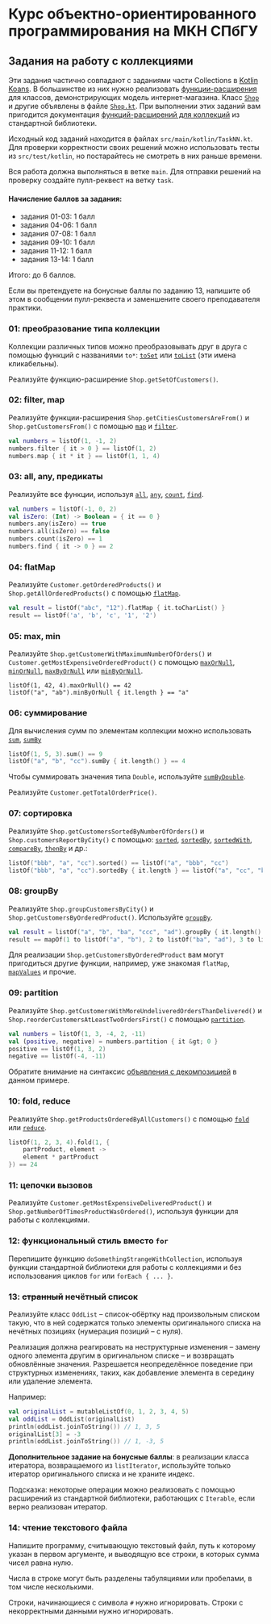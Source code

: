 # Курс объектно-ориентированного программирования на МКН СПбГУ
## Задания на работу с коллекциями

Эти задания частично совпадают с заданиями части Collections в [Kotlin Koans](https://kotlinlang.org/docs/tutorials/koans.html). 
В большинстве из них нужно реализовать [функции-расширения](https://kotlinlang.org/docs/reference/extensions.html) для классов, демонстрирующих модель интернет-магазина.
Класс [`Shop`](psi_element://Shop) и другие объявлены в файле [`Shop.kt`](psi_element://Shop.kt). При выполнении этих заданий вам пригодится документация [функций-расширений для коллекций](https://kotlinlang.org/api/latest/jvm/stdlib/kotlin.collections/index.html) из стандартной библиотеки.

Исходный код заданий находится в файлах `src/main/kotlin/TaskNN.kt`. Для проверки корректности своих решений можно использовать тесты из `src/test/kotlin`, 
но постарайтесь не смотреть в них раньше времени.

Вся работа должна выполняться в ветке `main`. Для отправки решений на проверку создайте 
пулл-реквест на ветку `task`. 

#### Начисление баллов за задания:

* задания 01-03: 1 балл
* задания 04-06: 1 балл
* задания 07-08: 1 балл
* задания 09-10: 1 балл
* задания 11-12: 1 балл
* задания 13-14: 1 балл

Итого: до 6 баллов.

Если вы претендуете на бонусные баллы по заданию 13,
напишите об этом в сообщении пулл-реквеста и заменшените своего преподавателя практики.

### 01: преобразование типа коллекции

Коллекции различных типов можно преобразовывать друг в друга с помощью функций с названиями `to*`: 
[`toSet`](https://kotlinlang.org/api/latest/jvm/stdlib/kotlin.collections/kotlin.-iterable/to-set.html) или 
[`toList`](https://kotlinlang.org/api/latest/jvm/stdlib/kotlin.collections/kotlin.-iterable/to-list.html) 
(эти имена кликабельны).

Реализуйте функцию-расширение `Shop.getSetOfCustomers()`.
### 02: filter, map

Реализуйте функции-расширения `Shop.getCitiesCustomersAreFrom()` и `Shop.getCustomersFrom()` с помощью [`map`](https://kotlinlang.org/api/latest/jvm/stdlib/kotlin.collections/kotlin.-iterable/map.html) и [`filter`](https://kotlinlang.org/api/latest/jvm/stdlib/kotlin.collections/kotlin.-iterable/filter.html).

```kotlin
val numbers = listOf(1, -1, 2)
numbers.filter { it > 0 } == listOf(1, 2)
numbers.map { it * it } == listOf(1, 1, 4)
```

### 03: all, any, предикаты

Реализуйте все функции, используя
    [`all`](https://kotlinlang.org/api/latest/jvm/stdlib/kotlin.collections/kotlin.-iterable/all.html),
    [`any`](https://kotlinlang.org/api/latest/jvm/stdlib/kotlin.collections/kotlin.-iterable/any.html),
    [`count`](https://kotlinlang.org/api/latest/jvm/stdlib/kotlin.collections/kotlin.-iterable/count.html),
    [`find`](https://kotlinlang.org/api/latest/jvm/stdlib/kotlin.collections/kotlin.-iterable/find.html).

```kotlin
val numbers = listOf(-1, 0, 2)
val isZero: (Int) -> Boolean = { it == 0 }
numbers.any(isZero) == true
numbers.all(isZero) == false
numbers.count(isZero) == 1
numbers.find { it -> 0 } == 2
```
### 04: flatMap

Реализуйте `Customer.getOrderedProducts()` и `Shop.getAllOrderedProducts()` с помощью 
[`flatMap`](https://kotlinlang.org/api/latest/jvm/stdlib/kotlin.collections/kotlin.-iterable/flat-map.html).

```kotlin
val result = listOf("abc", "12").flatMap { it.toCharList() }
result == listOf('a', 'b', 'c', '1', '2')
```
### 05: max, min

Реализуйте `Shop.getCustomerWithMaximumNumberOfOrders()` и `Customer.getMostExpensiveOrderedProduct()`
    с помощью
    [`maxOrNull`](https://kotlinlang.org/api/latest/jvm/stdlib/kotlin.collections/max-or-null.html),
    [`minOrNull`](https://kotlinlang.org/api/latest/jvm/stdlib/kotlin.collections/min-or-null.html),
    [`maxByOrNull`](https://kotlinlang.org/api/latest/jvm/stdlib/kotlin.collections/max-by-or-null.html) или
    [`minByOrNull`](https://kotlinlang.org/api/latest/jvm/stdlib/kotlin.collections/max-by-or-null.html).

<pre><code data-lang="text/x-kotlin">listOf(1, 42, 4).maxOrNull() == 42
listOf(&quot;a&quot;, &quot;ab&quot;).minByOrNull { it.length } == &quot;a&quot;
</code></pre>
### 06: суммирование

Для вычисления сумм по элементам коллекции можно использовать
[`sum`](https://kotlinlang.org/api/latest/jvm/stdlib/kotlin.collections/kotlin.-iterable/sum.html),
[`sumBy`](https://kotlinlang.org/api/latest/jvm/stdlib/kotlin.collections/kotlin.-iterable/sum-by.html)

```kotlin
listOf(1, 5, 3).sum() == 9
listOf("a", "b", "cc").sumBy { it.length() } == 4
```

Чтобы суммировать значения типа `Double`, используйте [`sumByDouble`](https://kotlinlang.org/api/latest/jvm/stdlib/kotlin.collections/kotlin.-iterable/sum-by-double.html).

<p>Реализуйте <code>Customer.getTotalOrderPrice()</code>.</p>

### 07: сортировка

Реализуйте `Shop.getCustomersSortedByNumberOfOrders()` и `Shop.customersReportByCity()` с помощью:
    [`sorted`](https://kotlinlang.org/api/latest/jvm/stdlib/kotlin.collections/kotlin.-iterable/sorted.html),
    [`sortedBy`](https://kotlinlang.org/api/latest/jvm/stdlib/kotlin.collections/kotlin.-iterable/sorted-by.html),
    [`sortedWith`](https://kotlinlang.org/api/latest/jvm/stdlib/kotlin.collections/sorted-with.html),
    [`compareBy`](https://kotlinlang.org/api/latest/jvm/stdlib/kotlin.comparisons/compare-by.html),
    [`thenBy`](https://kotlinlang.org/api/latest/jvm/stdlib/kotlin.comparisons/then-by.html) и др.:


```kotlin
listOf("bbb", "a", "cc").sorted() == listOf("a", "bbb", "cc")
listOf("bbb", "a", "cc").sortedBy { it.length } == listOf("a", "cc", "bbb")
```
### 08: groupBy

Реализуйте `Shop.groupCustomersByCity()` и `Shop.getCustomersByOrderedProduct()`.
Используйте [`groupBy`](https://kotlinlang.org/api/latest/jvm/stdlib/kotlin.collections/kotlin.-iterable/group-by.html).

```kotlin
val result = listOf("a", "b", "ba", "ccc", "ad").groupBy { it.length() }
result == mapOf(1 to listOf("a", "b"), 2 to listOf("ba", "ad"), 3 to listOf("ccc"))
```

Для реализации `Shop.getCustomersByOrderedProduct` вам могут пригодиться другие функции, например, уже знакомая
`flatMap`, [`mapValues`](https://kotlinlang.org/api/latest/jvm/stdlib/kotlin.collections/map-values.html) и прочие.
### 09: partition

Реализуйте `Shop.getCustomersWithMoreUndeliveredOrdersThanDelivered()` и `Shop.reorderCustomersAtLeastTwoOrdersFirst()` с помощью [`partition`](https://kotlinlang.org/api/latest/jvm/stdlib/kotlin.collections/kotlin.-iterable/partition.html).

```kotlin
val numbers = listOf(1, 3, -4, 2, -11)
val (positive, negative) = numbers.partition { it &gt; 0 }
positive == listOf(1, 3, 2)
negative == listOf(-4, -11)
```
Обратите внимание на синтаксис [объявления с декомпозицией](http://kotlinlang.org/docs/reference/multi-declarations.html) в данном примере.</p>

### 10: fold, reduce

Реализуйте `Shop.getProductsOrderedByAllCustomers()` с помощью 
[`fold`](https://kotlinlang.org/api/latest/jvm/stdlib/kotlin.collections/kotlin.-iterable/fold.html) 
или [`reduce`](https://kotlinlang.org/api/latest/jvm/stdlib/kotlin.collections/kotlin.-iterable/reduce.html).

```kotlin
listOf(1, 2, 3, 4).fold(1, {
    partProduct, element ->
    element * partProduct
}) == 24
```

### 11: цепочки вызовов

Реализуйте `Customer.getMostExpensiveDeliveredProduct()` и `Shop.getNumberOfTimesProductWasOrdered()`, 
используя функции для работы с коллекциями.

### 12: функциональный стиль вместо `for`
Перепишите  функцию `doSomethingStrangeWithCollection`, используя функции стандартной библиотеки для
работы с коллекциями и без использования циклов `for` или `forEach { ... }`.

### 13: <strike>странный</strike> нечётный список 

Реализуйте класс `OddList` – список-обёртку над произвольным списком такую, что в ней
содержатся только элементы оригинального списка на нечётных позициях (нумерация позиций – с нуля).

Реализация должна реагировать на неструктурные изменения – замену одного элемента другим
в оригинальном списке – и возвращать 
обновлённые значения. Разрешается неопределённое поведение при структурных изменениях, таких, как добавление элемента
в середину или удаление элемента. 

Например:

```kotlin
val originalList = mutableListOf(0, 1, 2, 3, 4, 5)
val oddList = OddList(originalList)
println(oddList.joinToString()) // 1, 3, 5
originalList[3] = -3
println(oddList.joinToString()) // 1, -3, 5
```

**Дополнительное задание на бонусные баллы**: в реализации класса итератора, возвращаемого из <code>listIterator</code>,
используйте только итератор оригинального списка и не храните индекс.
 
Подсказка: некоторые операции можно реализовать с помощью расширений из стандартной библиотеки, работающих с <code>Iterable</code>, если верно реализован итератор.

### 14: чтение текстового файла
Напишите программу, считывающую текстовый файл, путь к которому указан в первом аргументе, и выводящую все строки,
в которых сумма чисел равна нулю. 

Числа в строке могут быть разделены табуляциями или пробелами, в том числе несколькими.

Строки, начинающиеся с символа `#` нужно игнорировать. 
Строки с некорректными данными нужно игнорировать.
